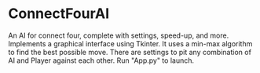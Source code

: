 # ConnectFourAI
An AI for connect four, complete with settings, speed-up, and more. 
Implements a graphical interface using Tkinter.
It uses a min-max algorithm to find the best possible move. 
There are settings to pit any combination of AI and Player against each other.
Run "App.py" to launch.
